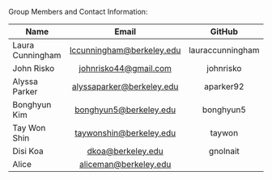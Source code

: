 Group Members and Contact Information:


| Name | Email  |  GitHub |
| -----|:------:| :-----: |
| Laura Cunningham | <lccunningham@berkeley.edu> |lauraccunningham|
| John Risko | <johnrisko44@gmail.com> | johnrisko|
| Alyssa Parker | <alyssaparker@berkeley.edu> | aparker92|
| Bonghyun Kim| <bonghyun5@berkeley.edu> | bonghyun5|
| Tay Won Shin | <taywonshin@berkeley.edu> | taywon|
| Disi Koa| <dkoa@berkeley.edu> | gnolnait|
|Alice|<aliceman@berkeley.edu>|  
